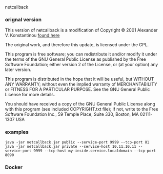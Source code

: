 netcallback
### orignal version
This version of netcallback is a modification of Copyright © 2001 Alexander V. Konstantinou
[found here](http://netcallback.sourceforge.net/)

The original work, and therefore this update, is licensed under the GPL.

This program is free software; you can redistribute it and/or modify it under the terms of the GNU General Public License as published by the Free Software Foundation; either version 2 of the License, or (at your option) any later version.

This program is distributed in the hope that it will be useful, but WITHOUT ANY WARRANTY; without even the implied warranty of MERCHANTABILITY or FITNESS FOR A PARTICULAR PURPOSE. See the GNU General Public License for more details.

You should have received a copy of the GNU General Public License along with this program (see included COPYRIGHT.txt file); if not, write to the Free Software Foundation Inc., 59 Temple Place, Suite 330, Boston, MA 02111-1307 USA

### examples
```
java -jar netcallback.jar public --service-port 9999 --tcp-port 81
java -jar netcallback.jar private --service-host 10.11.10.11 --service-port 9999 --tcp-host my-inside.service.localdomain --tcp-port 8090
```

### Docker
```

```
